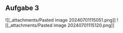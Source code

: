 ## Aufgabe 3
![[_attachments/Pasted image 20240701115051.png]]
![[_attachments/Pasted image 20240701115120.png]]